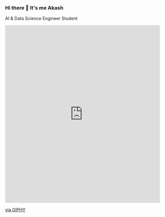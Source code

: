 ### Hi there 👋 It's me Akash
AI & Data Science Engineer Student
<div style="width:100%;height:0;padding-bottom:115%;position:relative;"><iframe src="https://giphy.com/embed/jFzojLrYSgJlGUuwq9" width="100%" height="100%" style="position:absolute" frameBorder="0" class="giphy-embed" allowFullScreen></iframe></div><p><a href="https://giphy.com/gifs/work-search-desk-jFzojLrYSgJlGUuwq9">via GIPHY</a></p>
<!--
**Akxsh-07/Akxsh-07** is a ✨ _special_ ✨ repository because its `README.md` (this file) appears on your GitHub profile.

Here are some ideas to get you started:

- 🔭 I’m currently working on ...
- 🌱 I’m currently learning ...
- 👯 I’m looking to collaborate on ...
- 🤔 I’m looking for help with ...
- 💬 Ask me about ...
- 📫 How to reach me: ...
- 😄 Pronouns: ...
- ⚡ Fun fact: ...
-->

